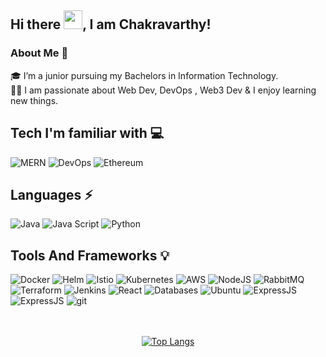 ## Hi there <img src="https://raw.githubusercontent.com/MartinHeinz/MartinHeinz/master/wave.gif" width="30px" height="30px">, I am Chakravarthy!


### About Me 🚀
🎓 I’m a junior pursuing my Bachelors in Information Technology. </br>
👨‍💻  I am passionate about  Web Dev, DevOps , Web3 Dev & I enjoy learning new things. </br>



## Tech I'm familiar with 💻
<div>
   
   <img alt="MERN" src="https://img.shields.io/badge/MERN-000000?style=for-the-badge&logo=react&logoColor=white"/>
   <img alt="DevOps" src="https://img.shields.io/badge/DevOps-FFFFFF?style=for-the-badge&logo=kubernetes&logoColor=black"/>
   <img alt="Ethereum" src="https://img.shields.io/badge/Ethereum-%23723234.svg?&style=for-the-badge&logo=ethereum&logoColor=white"/>
</div>

## Languages ⚡
<div>
    <img alt="Java" src="https://img.shields.io/badge/java%20-%23ED8B00.svg?&style=for-the-badge&logo=java&logoColor=black"/>
    <img alt="Java Script" src="https://img.shields.io/badge/javascript%20-%23F7DF1E.svg?&style=for-the-badge&logo=javascript&logoColor=black"/>
    <img alt="Python" src="https://img.shields.io/badge/python%20-%2314354C.svg?&style=for-the-badge&logo=python&logoColor=white"/>
<!--     <img alt="Go" src="https://img.shields.io/badge/GoLang%20-%230095D5.svg?&style=for-the-badge&logo=Go&logoColor=white"/> -->
<!--     <img alt="Solidity" src="https://img.shields.io/badge/solidity-%23723234.svg?&style=for-the-badge&logo=solidity&logoColor=white"/> -->
</div>

## Tools And Frameworks 💡
<div>
    <img alt="Docker" src="https://img.shields.io/badge/Docker-2CA5E0?style=for-the-badge&logo=docker&logoColor=white"/>
   <img alt="Helm" src="https://img.shields.io/badge/Helm-335061?style=for-the-badge&logo=Helm&logoColor=white"/>
   <img alt="Istio" src="https://img.shields.io/badge/Istio-516baa?style=for-the-badge&logo=Istio&logoColor=white"/>
    <img alt="Kubernetes" src="https://img.shields.io/badge/Kubernetes-2E6CE6?style=for-the-badge&logo=kubernetes&logoColor=white"/>
    <img alt="AWS" src="https://img.shields.io/badge/AWS-212D3C?style=for-the-badge&logo=amazonaws&logoColor=white"/>
    <img alt="NodeJS" src="https://img.shields.io/badge/nodejs-3E863D?style=for-the-badge&logo=nodedotjs&logoColor=white"/>
    <img alt="RabbitMQ" src="https://img.shields.io/badge/RabbitMQ%20-FF6600.svg?&style=for-the-badge&logo=rabbitmq&logoColor=white"/>   
    <img alt="Terraform" src="https://img.shields.io/badge/Terraform-5C41E2?style=for-the-badge&logo=terraform&logoColor=white"/>
   <img alt="Jenkins" src="https://img.shields.io/badge/Jenkins-335061?style=for-the-badge&logo=Jenkins&logoColor=white"/>
    <img alt="React" src="https://img.shields.io/badge/React-5CCFEE?style=for-the-badge&logo=React&logoColor=black"/>
    <img alt="Databases" src="https://img.shields.io/badge/Databases-001C29?style=for-the-badge&logo=mongodb&logoColor=white"/>
    <img alt="Ubuntu" src="https://img.shields.io/badge/Ubuntu-E95420?style=for-the-badge&logo=ubuntu&logoColor=white"/>
    <img alt="ExpressJS" src="https://img.shields.io/badge/Express-000000?style=for-the-badge&logo=express&logoColor=white"/>
    <img alt="ExpressJS" src="https://img.shields.io/badge/Nginx-00f0f00?style=for-the-badge&logo=nginx&logoColor=white"/>
    <img alt="git" src="https://img.shields.io/badge/git-%23F05033.svg?&style=for-the-badge&logo=git&logoColor=white"/>
   
<!--     <img alt="Django" src="https://img.shields.io/badge/jenkins-14354C?style=for-the-badge&logo=jenkins&logoColor=white"/>
https://img.shields.io/badge/anisble-14354C?style=for-the-badge&logo=ansible&logoColor=white 
-->
   
    
</div>
</br>
</br> 

<div align="center">
                                                                                                                                                                          
[![Top Langs](https://github-readme-stats.vercel.app/api/top-langs/?username=Chakravarthy7102&langs_count=6&layout=compact&hide=css)](https://github.com/anuraghazra/github-readme-stats)



